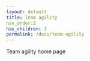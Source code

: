 ```yaml
---
layout: default
title: Team agility
nav_order:2
has_children: 3
permalink: /docs/team-agility
---
```


Team agility home page
